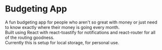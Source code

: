 # Budgeting App

A fun budgeting app for people who aren't so great with money or just need to know exactly where their money is going every month.
<br>
Built using React with react-toastify for notifications and react-router for all of the routing goodness.
<br>
Currently this is setup for local storage, for personal use.
